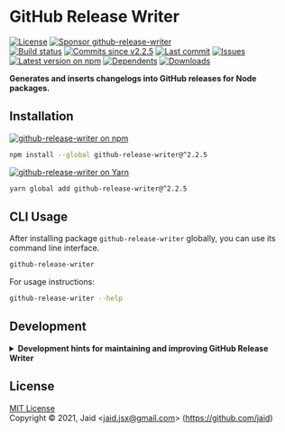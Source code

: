 # GitHub Release Writer


<a href="https://raw.githubusercontent.com/jaid/github-release-writer/master/license.txt"><img src="https://img.shields.io/github/license/jaid/github-release-writer?style=flat-square" alt="License"/></a> <a href="https://github.com/sponsors/jaid"><img src="https://img.shields.io/badge/<3-Sponsor-FF45F1?style=flat-square" alt="Sponsor github-release-writer"/></a>  
<a href="https://actions-badge.atrox.dev/jaid/github-release-writer/goto"><img src="https://img.shields.io/endpoint.svg?style=flat-square&url=https%3A%2F%2Factions-badge.atrox.dev%2Fjaid%2Fgithub-release-writer%2Fbadge" alt="Build status"/></a> <a href="https://github.com/jaid/github-release-writer/commits"><img src="https://img.shields.io/github/commits-since/jaid/github-release-writer/v2.2.5?style=flat-square&logo=github" alt="Commits since v2.2.5"/></a> <a href="https://github.com/jaid/github-release-writer/commits"><img src="https://img.shields.io/github/last-commit/jaid/github-release-writer?style=flat-square&logo=github" alt="Last commit"/></a> <a href="https://github.com/jaid/github-release-writer/issues"><img src="https://img.shields.io/github/issues/jaid/github-release-writer?style=flat-square&logo=github" alt="Issues"/></a>  
<a href="https://npmjs.com/package/github-release-writer"><img src="https://img.shields.io/npm/v/github-release-writer?style=flat-square&logo=npm&label=latest%20version" alt="Latest version on npm"/></a> <a href="https://github.com/jaid/github-release-writer/network/dependents"><img src="https://img.shields.io/librariesio/dependents/npm/github-release-writer?style=flat-square&logo=npm" alt="Dependents"/></a> <a href="https://npmjs.com/package/github-release-writer"><img src="https://img.shields.io/npm/dm/github-release-writer?style=flat-square&logo=npm" alt="Downloads"/></a>

**Generates and inserts changelogs into GitHub releases for Node packages.**






## Installation

<a href="https://npmjs.com/package/github-release-writer"><img src="https://img.shields.io/badge/npm-github--release--writer-C23039?style=flat-square&logo=npm" alt="github-release-writer on npm"/></a>

```bash
npm install --global github-release-writer@^2.2.5
```

<a href="https://yarnpkg.com/package/github-release-writer"><img src="https://img.shields.io/badge/Yarn-github--release--writer-2F8CB7?style=flat-square&logo=yarn&logoColor=white" alt="github-release-writer on Yarn"/></a>

```bash
yarn global add github-release-writer@^2.2.5
```












## CLI Usage
After installing package `github-release-writer` globally, you can use its command line interface.
```bash
github-release-writer
```
For usage instructions:
```bash
github-release-writer --help
```










## Development

<details>
<summary><b>Development hints for maintaining and improving GitHub Release Writer</b></summary>



Setting up:
```bash
git clone git@github.com:jaid/github-release-writer.git
cd github-release-writer
npm install
```
Testing:
```bash
npm run test:dev
```
Testing in production environment:
```bash
npm run test
```

</details>

## License
[MIT License](https://raw.githubusercontent.com/jaid/github-release-writer/master/license.txt)  
Copyright © 2021, Jaid \<jaid.jsx@gmail.com> (https://github.com/jaid)

<!---
Readme generated with tldw v7.3.1
https://github.com/Jaid/tldw
-->